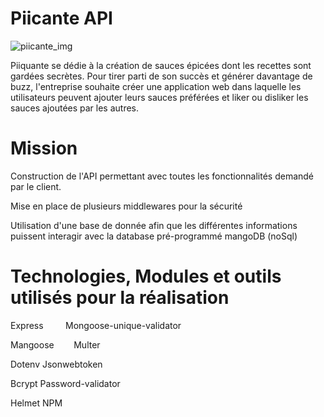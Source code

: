 # Piicante API


![piicante_img](https://user-images.githubusercontent.com/74962114/156136600-1866fb49-8185-4c6e-9ee3-843c4c24d0b0.png)




Piiquante se dédie à la création de sauces épicées dont les recettes sont gardées
secrètes. Pour tirer parti de son succès et générer davantage de buzz, l'entreprise
souhaite créer une application web dans laquelle les utilisateurs peuvent ajouter
leurs sauces préférées et liker ou disliker les sauces ajoutées par les autres.


# Mission

Construction de l'API permettant avec toutes les fonctionnalités demandé par le client.

Mise en place de plusieurs middlewares pour la sécurité

Utilisation d'une base de donnée afin que les différentes informations puissent interagir avec la database pré-programmé mangoDB (noSql)




# Technologies, Modules et outils utilisés pour la réalisation

Express &nbsp;&nbsp;&nbsp;&nbsp;&nbsp;&nbsp;&nbsp; Mongoose-unique-validator

Mangoose &nbsp;&nbsp;&nbsp;&nbsp;&nbsp;&nbsp;&nbsp;Multer

Dotenv                    Jsonwebtoken

Bcrypt                    Password-validator

Helmet                    NPM




